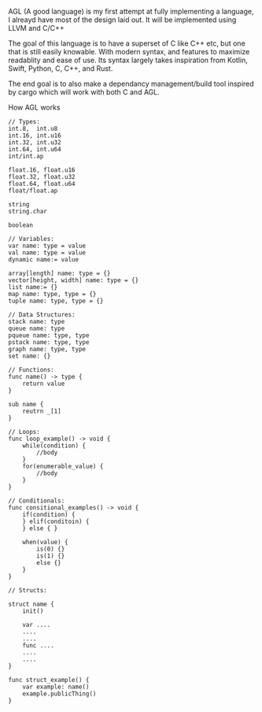 AGL (A good language) is my first attempt at fully implementing a language, I alreayd have most of the design laid out. It will be implemented using LLVM and C/C++

The goal of this language is to have a superset of C like C++ etc, but one that is still easily knowable. With modern syntax, and features to maximize readablity and ease of use. Its syntax largely takes inspiration from Kotlin, Swift, Python, C, C++, and Rust.

The end goal is to also make a dependancy management/build tool inspired by cargo which will work with both C and AGL.

How AGL works
```
// Types:
int.8,  int.u8
int.16, int.u16
int.32, int.u32
int.64, int.u64
int/int.ap

float.16, float.u16
float.32, float.u32
float.64, float.u64
float/float.ap

string
string.char

boolean

// Variables:
var name: type = value
val name: type = value
dynamic name:= value

array[length] name: type = {}
vector[height, width] name: type = {}
list name:= {}
map name: type, type = {}
tuple name: type, type = {}

// Data Structures:
stack name: type
queue name: type
pqueue name: type, type
pstack name: type, type
graph name: type, type
set name: {}

// Functions:
func name() -> type {
    return value
}

sub name {
    reutrn _[1]
}

// Loops:
func loop_example() -> void {
    while(condition) {
        //body
    }
    for(enumerable_value) {
        //body
    }
}

// Conditionals:
func consitional_examples() -> void {
    if(condition) {
    } elif(conditoin) {
    } else { }

    when(value) {
        is(0) {}
        is(1) {}
        else {}
    }
}

// Structs: 

struct name {
    init()

    var ....
    ....
    ....
    func ....
    ....
    ....
}

func struct_example() {
    var example: name()
    example.publicThing()
}

```
